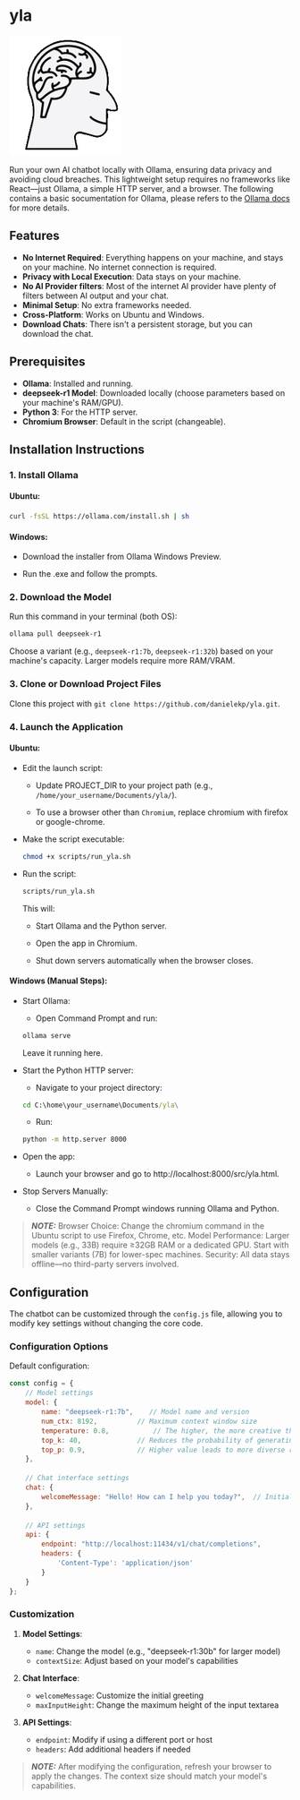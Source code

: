 # yla
![yla](src/media/assistant.png "a title") 

Run your own AI chatbot locally with Ollama, ensuring data privacy and avoiding cloud breaches. This lightweight setup requires no frameworks like React—just Ollama, a simple HTTP server, and a browser. The following contains a basic socumentation for Ollama, please refers to the [Ollama docs](https://github.com/ollama/ollama/tree/main/docs) for more details. 

## Features
- **No Internet Required**: Everything happens on your machine, and stays on your machine. No internet connection is required.
- **Privacy with Local Execution**: Data stays on your machine.
- **No AI Provider filters**: Most of the internet AI provider have plenty of filters between AI output and your chat.
- **Minimal Setup**: No extra frameworks needed.
- **Cross-Platform**: Works on Ubuntu and Windows.
- **Download Chats**: There isn't a persistent storage, but you can download the chat.

## Prerequisites
- **Ollama**: Installed and running.
- **deepseek-r1 Model**: Downloaded locally (choose parameters based on your machine's RAM/GPU).
- **Python 3**: For the HTTP server.
- **Chromium Browser**: Default in the script (changeable).

## Installation Instructions

### 1. Install Ollama
#### **Ubuntu**:
```bash
curl -fsSL https://ollama.com/install.sh | sh
```

#### **Windows**:

- Download the installer from Ollama Windows Preview.

- Run the .exe and follow the prompts.

### 2. Download the Model

Run this command in your terminal (both OS):
```bash
ollama pull deepseek-r1
```

Choose a variant (e.g., `deepseek-r1:7b`, `deepseek-r1:32b`) based on your machine's capacity. Larger models require more RAM/VRAM.

### 3. Clone or Download Project Files

Clone this project with `git clone https://github.com/danielekp/yla.git`.

### 4. Launch the Application

#### **Ubuntu**:

- Edit the launch script:

    - Update PROJECT_DIR to your project path (e.g., `/home/your_username/Documents/yla/`).

    - To use a browser other than `Chromium`, replace chromium with firefox or google-chrome.

- Make the script executable:
    ```bash
    chmod +x scripts/run_yla.sh
    ```

- Run the script:
    ```bash
    scripts/run_yla.sh
    ```

    This will:

    - Start Ollama and the Python server.

    - Open the app in Chromium.

    - Shut down servers automatically when the browser closes.

#### **Windows** (Manual Steps):

- Start Ollama:

    - Open Command Prompt and run:
    ```cmd
    ollama serve
    ```
    Leave it running here.

- Start the Python HTTP server:

    - Navigate to your project directory:
    ```cmd
    cd C:\home\your_username\Documents/yla\
    ```

    - Run:
    ```cmd
    python -m http.server 8000
    ```

- Open the app:

    - Launch your browser and go to http://localhost:8000/src/yla.html.

- Stop Servers Manually:

    - Close the Command Prompt windows running Ollama and Python.

> **_NOTE:_**  Browser Choice: Change the chromium command in the Ubuntu script to use Firefox, Chrome, etc. 
    Model Performance: Larger models (e.g., 33B) require ≥32GB RAM or a dedicated GPU. Start with smaller variants (7B) for lower-spec machines.
    Security: All data stays offline—no third-party servers involved.

## Configuration

The chatbot can be customized through the `config.js` file, allowing you to modify key settings without changing the core code.

### Configuration Options

Default configuration:
```javascript
const config = {
    // Model settings
    model: {
        name: "deepseek-r1:7b",    // Model name and version
        num_ctx: 8192,          // Maximum context window size
        temperature: 0.8,           // The higher, the more creative the answer
        top_k: 40,              // Reduces the probability of generating nonsense
        top_p: 0.9,             // Higher value leads to more diverse responses
    },
    
    // Chat interface settings
    chat: {
        welcomeMessage: "Hello! How can I help you today?",  // Initial greeting
    },
    
    // API settings
    api: {
        endpoint: "http://localhost:11434/v1/chat/completions",
        headers: {
            'Content-Type': 'application/json'
        }
    }
};
```

### Customization

1. **Model Settings**:
   - `name`: Change the model (e.g., "deepseek-r1:30b" for larger model)
   - `contextSize`: Adjust based on your model's capabilities

2. **Chat Interface**:
   - `welcomeMessage`: Customize the initial greeting
   - `maxInputHeight`: Change the maximum height of the input textarea

3. **API Settings**:
   - `endpoint`: Modify if using a different port or host
   - `headers`: Add additional headers if needed

> **_NOTE:_** After modifying the configuration, refresh your browser to apply the changes. The context size should match your model's capabilities.